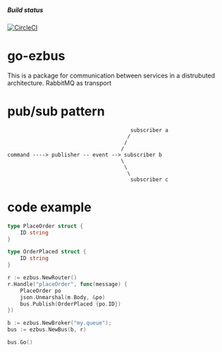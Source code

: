 ##### Build status 
[![CircleCI](https://circleci.com/gh/Zapote/go-ezbus/tree/master.svg?style=svg)](https://circleci.com/gh/Zapote/go-ezbus/tree/master)

# go-ezbus
This is a package for communication between services in a distrubuted architecture.
RabbitMQ as transport





# pub/sub pattern
```code
                                       subscriber a
                                      /
                                     /
                                    /
command ----> publisher -- event --> subscriber b
                                    \
                                     \
                                      \
                                       subscriber c 
```

# code example
```go
type PlaceOrder struct {
	ID string
}

type OrderPlaced struct {
	ID string
}

r := ezbus.NewRouter()
r.Handle("placeOrder", func(message) {
    PlaceOrder po
    json.Unmarshal(m.Body, &po) 
    bus.Publish(OrderPlaced {po.ID})
})

b := ezbus.NewBroker("my.queue");
bus := ezbus.NewBus(b, r)

bus.Go()

```